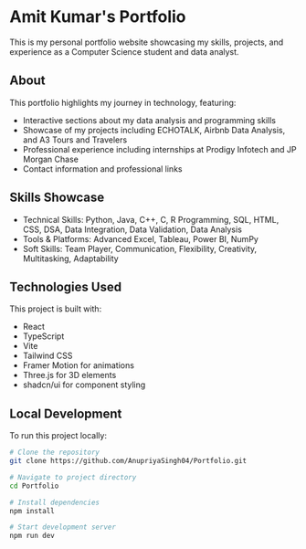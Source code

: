 # Amit Kumar's Portfolio

This is my personal portfolio website showcasing my skills, projects, and experience as a Computer Science student and data analyst.

## About

This portfolio highlights my journey in technology, featuring:

- Interactive sections about my data analysis and programming skills
- Showcase of my projects including ECHOTALK, Airbnb Data Analysis, and A3 Tours and Travelers
- Professional experience including internships at Prodigy Infotech and JP Morgan Chase
- Contact information and professional links

## Skills Showcase

- Technical Skills: Python, Java, C++, C, R Programming, SQL, HTML, CSS, DSA, Data Integration, Data Validation, Data Analysis
- Tools & Platforms: Advanced Excel, Tableau, Power BI, NumPy
- Soft Skills: Team Player, Communication, Flexibility, Creativity, Multitasking, Adaptability

## Technologies Used

This project is built with:

- React
- TypeScript
- Vite
- Tailwind CSS
- Framer Motion for animations
- Three.js for 3D elements
- shadcn/ui for component styling

## Local Development

To run this project locally:

```sh
# Clone the repository
git clone https://github.com/AnupriyaSingh04/Portfolio.git

# Navigate to project directory
cd Portfolio

# Install dependencies
npm install

# Start development server
npm run dev
```
